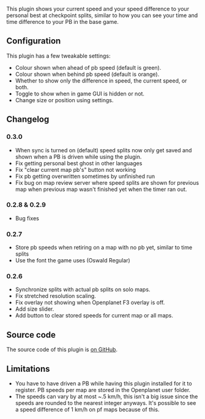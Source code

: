 This plugin shows your current speed and your speed difference to your personal best at checkpoint splits, similar to how you can see your time and time difference to your PB in the base game.

## Configuration
This plugin has a few tweakable settings:
* Colour shown when ahead of pb speed (default is green).
* Colour shown when behind pb speed (default is orange).
* Whether to show only the difference in speed, the current speed, or both.
* Toggle to show when in game GUI is hidden or not.
* Change size or position using settings.

## Changelog
### 0.3.0
* When sync is turned on (default) speed splits now only get saved and shown when a PB is driven while using the plugin.
* Fix getting personal best ghost in other languages
* Fix "clear current map pb's" button not working
* Fix pb getting overwritten sometimes by unfinished run
* Fix bug on map review server where speed splits are shown for previous map when previous map wasn't finished yet when the timer ran out.

### 0.2.8 & 0.2.9
* Bug fixes

### 0.2.7
* Store pb speeds when retiring on a map with no pb yet, similar to time splits
* Use the font the game uses (Oswald Regular)

### 0.2.6
* Synchronize splits with actual pb splits on solo maps.
* Fix stretched resolution scaling.
* Fix overlay not showing when Openplanet F3 overlay is off.
* Add size slider.
* Add button to clear stored speeds for current map or all maps.

## Source code
The source code of this plugin is [on GitHub](https://github.com/RuurdBijlsma/tm-split-speeds).

## Limitations
* You have to have driven a PB while having this plugin installed for it to register. PB speeds per map are stored in the Openplanet user folder.
* The speeds can vary by at most ~.5 km/h, this isn't a big issue since the speeds are rounded to the nearest integer anyways. It's possible to see a speed difference of 1 km/h on pf maps because of this.

